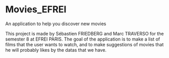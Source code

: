 # Movies_EFREI
An application to help you discover new movies


This project is made by Sébastien FRIEDBERG and Marc TRAVERSO for the semester 8 at EFREI PARIS. 
The goal of the application is to make a list of films that the user wants to watch, 
and to make suggestions of movies that he will probably likes by the datas that we have.
